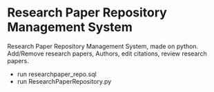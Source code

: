 # Research Paper Repository Management System

Research Paper Repository Management System, made on python.
Add/Remove research papers, Authors, edit citations, review research papers.

- run researchpaper_repo.sql
- run ResearchPaperRepository.py
